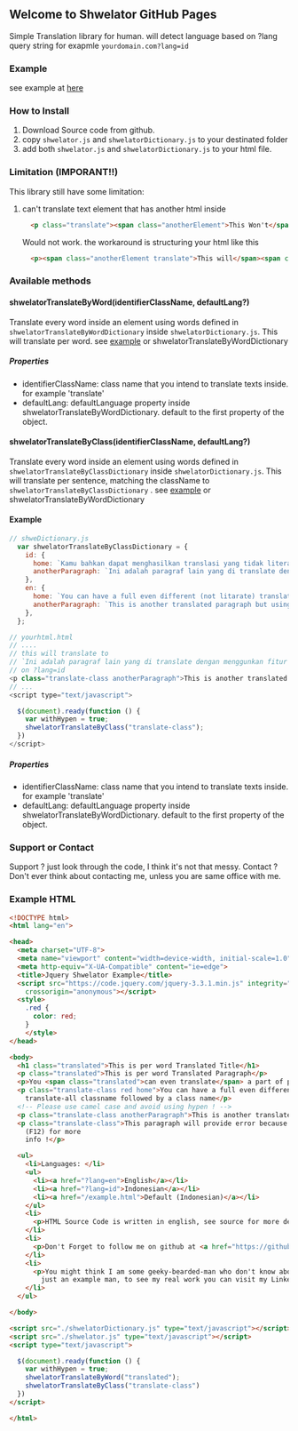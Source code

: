 ## Welcome to Shwelator GitHub Pages

Simple Translation library for human.
will detect language based on ?lang query string
for exapmle `yourdomain.com?lang=id`

### Example

see example at [here](/example.html)

### How to Install

1.  Download Source code from github.
2.  copy `shwelator.js` and `shwelatorDictionary.js` to your destinated folder
3.  add both `shwelator.js` and `shwelatorDictionary.js` to your html file.

### Limitation (IMPORANT!!)

This library still have some limitation:

1. can't translate text element that has another html inside


    ```html
      <p class="translate"><span class="anotherElement">This Won't</span> Translate</p>
    ```
    Would not work. the workaround is structuring your html like this
    ```html
      <p><span class="anotherElement translate">This will</span><span class="translate"> Translate</span></p>
    ```

### Available methods

#### shwelatorTranslateByWord(identifierClassName, defaultLang?)

Translate every word inside an element using words defined in `shwelatorTranslateByWordDictionary` inside `shwelatorDictionary.js`. This will translate per word. see [example](/example.html) or shwelatorTranslateByWordDictionary

##### Properties

- identifierClassName: class name that you intend to translate texts inside. for example 'translate'
- defaultLang: defaultLanguage property inside shwelatorTranslateByWordDictionary. default to the first property of the object.

#### shwelatorTranslateByClass(identifierClassName, defaultLang?)

Translate every word inside an element using words defined in `shwelatorTranslateByClassDictionary` inside `shwelatorDictionary.js`. This will translate per sentence, matching the className to `shwelatorTranslateByClassDictionary` . see [example](/example.html) or shwelatorTranslateByWordDictionary

#### Example

```javascript
// shweDictionary.js
  var shwelatorTranslateByClassDictionary = {
    id: {
      home: `Kamu bahkan dapat menghasilkan translasi yang tidak literal ! dengan menggunakan fitur translate class diikuti dengan nama kelas`,
      anotherParagraph: `Ini adalah paragraf lain yang di translate dengan menggunkan fitur translate class`,
    },
    en: {
      home: `You can have a full even different (not litarate) translation too ! by using translate-all classname followed by a class name`,
      anotherParagraph: `This is another translated paragraph but using class translation feature`,
    },
  };

// yourhtml.html
// ....
// this will translate to
// `Ini adalah paragraf lain yang di translate dengan menggunkan fitur translate class`
// on ?lang=id
<p class="translate-class anotherParagraph">This is another translated paragraph but using class translation feature</p>
// ...
<script type="text/javascript">

  $(document).ready(function () {
    var withHypen = true;
    shwelatorTranslateByClass("translate-class");
  })
</script>
```

##### Properties

- identifierClassName: class name that you intend to translate texts inside. for example 'translate'
- defaultLang: defaultLanguage property inside shwelatorTranslateByWordDictionary. default to the first property of the object.

### Support or Contact

Support ? just look through the code, I think it's not that messy.
Contact ? Don't ever think about contacting me, unless you are same office with me.

### Example HTML

```html
<!DOCTYPE html>
<html lang="en">

<head>
  <meta charset="UTF-8">
  <meta name="viewport" content="width=device-width, initial-scale=1.0">
  <meta http-equiv="X-UA-Compatible" content="ie=edge">
  <title>Jquery Shwelator Example</title>
  <script src="https://code.jquery.com/jquery-3.3.1.min.js" integrity="sha256-FgpCb/KJQlLNfOu91ta32o/NMZxltwRo8QtmkMRdAu8="
    crossorigin="anonymous"></script>
  <style>
    .red {
      color: red;
    }
    </style>
</head>

<body>
  <h1 class="translated">This is per word Translated Title</h1>
  <p class="translated">This is per word Translated Paragraph</p>
  <p>You <span class="translated">can even translate</span> a part of paragraph</p>
  <p class="translate-class red home">You can have a full even different (not litarate) translation too ! by using
    translate-all classname followed by a class name</p>
  <!-- Please use camel case and avoid using hypen ! -->
  <p class="translate-class anotherParagraph">This is another translated paragraph but using class translation feature</p>
  <p class="translate-class">This paragraph will provide error because only one class is defined, see your console
    (F12) for more
    info !</p>

  <ul>
    <li>Languages: </li>
    <ul>
      <li><a href="?lang=en">English</a></li>
      <li><a href="?lang=id">Indonesian</a></li>
      <li><a href="/example.html">Default (Indonesian)</a></li>
    </ul>
    <li>
      <p>HTML Source Code is written in english, see source for more detail</p>
    </li>
    <li>
      <p>Don't Forget to follow me on github at <a href="https://github.com/hanipcode">@hanipcode</a></p>
    </li>
    <li>
      <p>You might think I am some geeky-bearded-man who don't know about writting aesthetic frontend. but well this is
        just an example man, to see my real work you can visit my Linkedin <a href="https://linkedin.com/in/hanifeij">@hanifeij</a></p>
    </li>
  </ul>

</body>

<script src="./shwelatorDictionary.js" type="text/javascript"></script>
<script src="./shwelator.js" type="text/javascript"></script>
<script type="text/javascript">

  $(document).ready(function () {
    var withHypen = true;
    shwelatorTranslateByWord("translated");
    shwelatorTranslateByClass("translate-class")
  })
</script>

</html>
```
